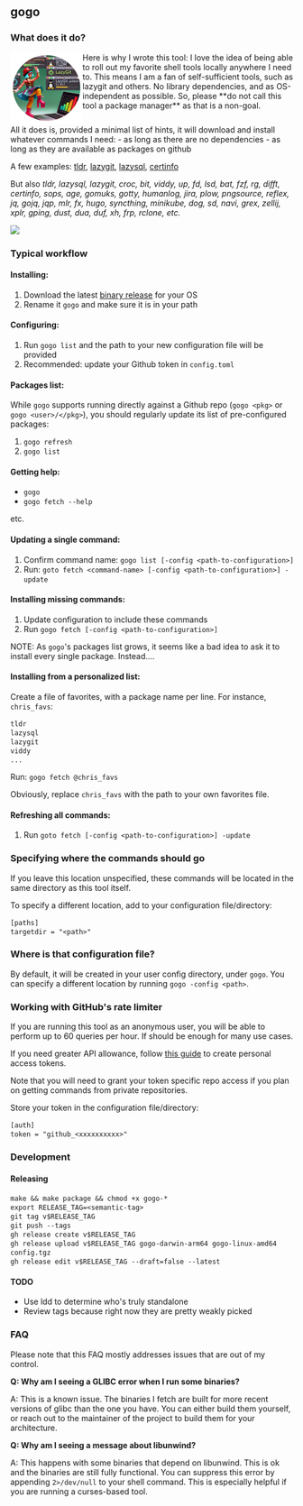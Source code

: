 
## gogo

### What does it do?

<img align="left" width="128" height="128" src="assets/gogologo_medallion.png">
Here is why I wrote this tool: I love the idea of being able to roll out my favorite shell tools locally anywhere I need to.
This means I am a fan of self-sufficient tools, such as lazygit and others. No library dependencies, and as OS-independent as possible.
So, please **do not call this tool a package manager** as that is a non-goal.

<br clear="all">
All it does is, provided a minimal list of hints, it will download and install whatever commands I need:
- as long as there are no dependencies
- as long as they are available as packages on github

A few examples: 
[tldr](https://github.com/isacikgoz/tldr), [lazygit](https://github.com/jesseduffield/lazygit), [lazysql](https://github.com/jorgerojas26/lazysql), [certinfo](https://github.com/pete911/certinfo)

But also _tldr, lazysql, lazygit, croc, bit, viddy, up, fd, lsd, bat, fzf, rg, difft, certinfo, sops, age, gomuks, gotty, humanlog, jira, plow, pngsource, reflex, jq, gojq, jqp, mlr, fx, hugo, syncthing, minikube, dog, sd, navi, grex, zellij, xplr, gping, dust, dua, duf, xh, frp, rclone, etc._

<img align="left" src="assets/gogo.gif">

<br clear="all">

### Typical workflow

#### Installing:

1. Download the latest [binary release](https://github.com/Fusion/gogo/releases) for your OS
2. Rename it `gogo` and make sure it is in your path

#### Configuring:

1. Run `gogo list` and the path to your new configuration file will be provided
2. Recommended: update your Github token in `config.toml`

#### Packages list:

While `gogo` supports running directly against a Github repo (`gogo <pkg>` or `gogo <user>/</pkg>`), 
you should regularly update its list of pre-configured packages:

1. `gogo refresh`
2. `gogo list`

#### Getting help:

- `gogo`
- `gogo fetch --help`

etc.

#### Updating a single command:

1. Confirm command name: `gogo list [-config <path-to-configuration>]`
2. Run: `goto fetch <command-name> [-config <path-to-configuration>] -update`

#### Installing missing commands:

1. Update configuration to include these commands
2. Run `gogo fetch [-config <path-to-configuration>]`

NOTE: As `gogo`'s packages list grows, it seems like a bad idea to ask it to install every single package. 
Instead....

#### Installing from a personalized list:

Create a file of favorites, with a package name per line. For instance, `chris_favs`:

```
tldr
lazysql
lazygit
viddy
...
```

Run: `gogo fetch @chris_favs`

Obviously, replace `chris_favs` with the path to your own favorites file.

#### Refreshing all commands:

1. Run `goto fetch [-config <path-to-configuration>] -update`

### Specifying where the commands should go

If you leave this location unspecified, these commands will be located in the same directory as this tool itself.

To specify a different location, add to your configuration file/directory:

```
[paths]
targetdir = "<path>"
```

### Where is that configuration file?

By default, it will be created in your user config directory, under `gogo`. You can specify a different location by running `gogo -config <path>`.

### Working with GitHub's rate limiter

If you are running this tool as an anonymous user, you will be able to perform up to 60 queries per hour. If should be enough for many use cases.

If you need greater API allowance, follow [this guide](https://docs.github.com/en/authentication/keeping-your-account-and-data-secure/managing-your-personal-access-tokens) to create personal access tokens. 

Note that you will need to grant your token specific repo access if you plan on getting commands from private repositories.

Store your token in the configuration file/directory:

```
[auth]
token = "github_<xxxxxxxxxx>"
```

### Development

#### Releasing

```
make && make package && chmod +x gogo-*
export RELEASE_TAG=<semantic-tag>
git tag v$RELEASE_TAG
git push --tags
gh release create v$RELEASE_TAG
gh release upload v$RELEASE_TAG gogo-darwin-arm64 gogo-linux-amd64 config.tgz
gh release edit v$RELEASE_TAG --draft=false --latest
```

#### TODO

- Use ldd to determine who's truly standalone
- Review tags because right now they are pretty weakly picked

### FAQ

Please note that this FAQ mostly addresses issues that are out of my control.

**Q: Why am I seeing a GLIBC error when I run some binaries?**

A: This is a known issue. The binaries I fetch are built for more recent versions of glibc than the one you have. 
You can either build them yourself, or reach out to the maintainer of the project to build them for your architecture.

**Q: Why am I seeing a message about libunwind?**

A: This happens with some binaries that depend on libunwind. This is ok and the binaries are still fully functional. You can suppress this error by appending `2>/dev/null` to your shell command. This is especially helpful if you are running a curses-based tool.
